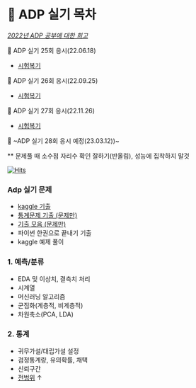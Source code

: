 # :pencil: ADP 실기 목차  
[*2022년 ADP 공부에 대한 회고*](https://xod22.tistory.com/155)  

:pushpin: ADP 실기 25회 응시(22.06.18)
- [시험복기](https://xod22.tistory.com/132)  

:pushpin: ADP 실기 26회 응시(22.09.25)
- [시험복기](https://xod22.tistory.com/145)  

:pushpin: ADP 실기 27회 응시(22.11.26)
- [시험복기](https://xod22.tistory.com/148)  

:pushpin: ~ADP 실기 28회 응시 예정(23.03.12))~  

** 문제풀 때 소수점 자리수 확인 잘하기(반올림), 성능에 집착하지 말것  

[![Hits](https://hits.seeyoufarm.com/api/count/incr/badge.svg?url=https%3A%2F%2Fgithub.com%2Fteng-ny%2FADPStudy&count_bg=%2305AEEF&title_bg=%23555555&icon=waze.svg&icon_color=%23E7E7E7&title=hits&edge_flat=false)](https://hits.seeyoufarm.com)

### Adp 실기 문제
  - [kaggle 기출](https://www.kaggle.com/kukuroo3/discussion)
  - [통계문제 기출 (문제만)](https://didalsgur.tistory.com/87?category=750762)
  - [기출 모음 (문제만)](https://lovelydiary.tistory.com/381)
  - 파이썬 한권으로 끝내기 기출
  - kaggle 예제 풀이

### 1. 예측/분류
  - EDA 및 이상치, 결측치 처리
  - 시계열
  - 머신러닝 알고리즘
- 군집화(계층적, 비계층적)
- 차원축소(PCA, LDA)

### 2. 통계
  - 귀무가설/대립가설 설정
  - 검정통계량, 유의확률, 채택
  - 신뢰구간
  - [전범위](https://github.com/H2O-500ml/ADP) ↑


